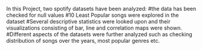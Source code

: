 In this Project, two spotify datasets have been analyzed:
#the data has been checked for null values
#10 Least Popular songs were explored in the dataset
#Several descriptive statistics were looked upon and their visualizations consisting of bar, line and correlation maps were shown.
#Different aspects of the datasets were further analyzed such as checking distribution of songs over the years, most popular genres etc.
